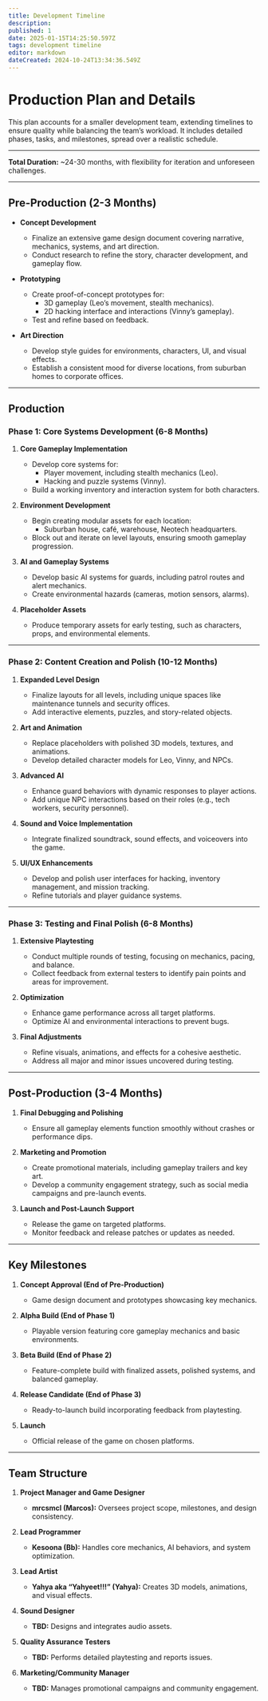 ```yaml
---
title: Development Timeline
description: 
published: 1
date: 2025-01-15T14:25:50.597Z
tags: development timeline
editor: markdown
dateCreated: 2024-10-24T13:34:36.549Z
---
```


# Production Plan and Details

This plan accounts for a smaller development team, extending timelines to ensure quality while balancing the team’s workload. It includes detailed phases, tasks, and milestones, spread over a realistic schedule.

---

**Total Duration:** ~24-30 months, with flexibility for iteration and unforeseen challenges.

---

## **Pre-Production (2-3 Months)**

- **Concept Development**  
  - Finalize an extensive game design document covering narrative, mechanics, systems, and art direction.  
  - Conduct research to refine the story, character development, and gameplay flow.  

- **Prototyping**  
  - Create proof-of-concept prototypes for:
    - 3D gameplay (Leo’s movement, stealth mechanics).  
    - 2D hacking interface and interactions (Vinny’s gameplay).  
  - Test and refine based on feedback.  

- **Art Direction**  
  - Develop style guides for environments, characters, UI, and visual effects.  
  - Establish a consistent mood for diverse locations, from suburban homes to corporate offices.  

---

## **Production**  
### **Phase 1: Core Systems Development (6-8 Months)**

1. **Core Gameplay Implementation**  
   - Develop core systems for:
     - Player movement, including stealth mechanics (Leo).  
     - Hacking and puzzle systems (Vinny).  
   - Build a working inventory and interaction system for both characters.  

2. **Environment Development**  
   - Begin creating modular assets for each location:  
     - Suburban house, café, warehouse, Neotech headquarters.  
   - Block out and iterate on level layouts, ensuring smooth gameplay progression.  

3. **AI and Gameplay Systems**  
   - Develop basic AI systems for guards, including patrol routes and alert mechanics.  
   - Create environmental hazards (cameras, motion sensors, alarms).  

4. **Placeholder Assets**  
   - Produce temporary assets for early testing, such as characters, props, and environmental elements.  

---

### **Phase 2: Content Creation and Polish (10-12 Months)**

1. **Expanded Level Design**  
   - Finalize layouts for all levels, including unique spaces like maintenance tunnels and security offices.  
   - Add interactive elements, puzzles, and story-related objects.  

2. **Art and Animation**  
   - Replace placeholders with polished 3D models, textures, and animations.  
   - Develop detailed character models for Leo, Vinny, and NPCs.  

3. **Advanced AI**  
   - Enhance guard behaviors with dynamic responses to player actions.  
   - Add unique NPC interactions based on their roles (e.g., tech workers, security personnel).  

4. **Sound and Voice Implementation**  
   - Integrate finalized soundtrack, sound effects, and voiceovers into the game.  

5. **UI/UX Enhancements**  
   - Develop and polish user interfaces for hacking, inventory management, and mission tracking.  
   - Refine tutorials and player guidance systems.  

---

### **Phase 3: Testing and Final Polish (6-8 Months)**

1. **Extensive Playtesting**  
   - Conduct multiple rounds of testing, focusing on mechanics, pacing, and balance.  
   - Collect feedback from external testers to identify pain points and areas for improvement.  

2. **Optimization**  
   - Enhance game performance across all target platforms.  
   - Optimize AI and environmental interactions to prevent bugs.  

3. **Final Adjustments**  
   - Refine visuals, animations, and effects for a cohesive aesthetic.  
   - Address all major and minor issues uncovered during testing.  

---

## **Post-Production (3-4 Months)**

1. **Final Debugging and Polishing**  
   - Ensure all gameplay elements function smoothly without crashes or performance dips.  

2. **Marketing and Promotion**  
   - Create promotional materials, including gameplay trailers and key art.  
   - Develop a community engagement strategy, such as social media campaigns and pre-launch events.  

3. **Launch and Post-Launch Support**  
   - Release the game on targeted platforms.  
   - Monitor feedback and release patches or updates as needed.  

---

## **Key Milestones**

1. **Concept Approval (End of Pre-Production)**  
   - Game design document and prototypes showcasing key mechanics.  

2. **Alpha Build (End of Phase 1)**  
   - Playable version featuring core gameplay mechanics and basic environments.  

3. **Beta Build (End of Phase 2)**  
   - Feature-complete build with finalized assets, polished systems, and balanced gameplay.  

4. **Release Candidate (End of Phase 3)**  
   - Ready-to-launch build incorporating feedback from playtesting.  

5. **Launch**  
   - Official release of the game on chosen platforms.  

---

## **Team Structure**

1. **Project Manager and Game Designer**  
   - **mrcsmcl (Marcos):** Oversees project scope, milestones, and design consistency.  

2. **Lead Programmer**  
   - **Kesoona (Bb):** Handles core mechanics, AI behaviors, and system optimization.  

3. **Lead Artist**  
   - **Yahya aka “Yahyeet!!!” (Yahya):** Creates 3D models, animations, and visual effects.  

4. **Sound Designer**  
   - **TBD:** Designs and integrates audio assets.  

5. **Quality Assurance Testers**  
   - **TBD:** Performs detailed playtesting and reports issues.  

6. **Marketing/Community Manager**  
   - **TBD:** Manages promotional campaigns and community engagement.  

